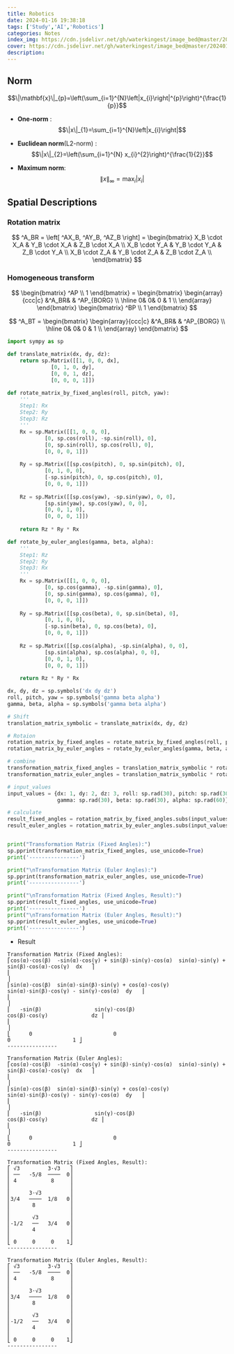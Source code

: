 ```yaml
---
title: Robotics
date: 2024-01-16 19:38:18
tags: ['Study','AI','Robotics']
categories: Notes
index_img: https://cdn.jsdelivr.net/gh/waterkingest/image_bed@master/20240116/image.2ra9d5bs4q40.webp
cover: https://cdn.jsdelivr.net/gh/waterkingest/image_bed@master/20240116/image.2ra9d5bs4q40.webp
description:
---
```

## **Norm**  
$$\|\mathbf{x}\|_{p}=\left(\sum_{i=1}^{N}\left|x_{i}\right|^{p}\right)^{\frac{1}{p}}$$  

+ **One-norm**  :  
$$\|x\|_{1}=\sum_{i=1}^{N}\left|x_{i}\right|$$  

+ **Euclidean norm**(L2-norm) :  
$$\|x\|_{2}=\left(\sum_{i=1}^{N} x_{i}^{2}\right)^{\frac{1}{2}}$$

+ **Maximum norm**:
$$\|x\|_{∞}=\max _{i}\left|x_{i}\right|$$

## Spatial Descriptions  

### Rotation matrix

$$
^A_BR = \left[ ^AX_B, ^AY_B, ^AZ_B \right] = 
\begin{bmatrix}
X_B \cdot X_A & Y_B \cdot X_A & Z_B \cdot X_A \\
X_B \cdot Y_A & Y_B \cdot Y_A & Z_B \cdot Y_A \\
X_B \cdot Z_A & Y_B \cdot Z_A & Z_B \cdot Z_A \\
\end{bmatrix}
$$

### Homogeneous transform

$$  
\begin{bmatrix} 
^AP \\
1 
\end{bmatrix} = \begin{bmatrix}
    \begin{array}{ccc|c}
        &^A_BR&  & ^AP_{BORG} \\
        \hline
        0& 0& 0 & 1 \\
    \end{array}
\end{bmatrix}
\begin{bmatrix} 
^BP \\
1 
\end{bmatrix}
$$  

$$
^A_BT = \begin{bmatrix}
    \begin{array}{ccc|c}
        &^A_BR&  & ^AP_{BORG} \\
        \hline
        0& 0& 0 & 1 \\
    \end{array}
\end{bmatrix}
$$

```python
import sympy as sp

def translate_matrix(dx, dy, dz):
    return sp.Matrix([[1, 0, 0, dx],
              [0, 1, 0, dy],
              [0, 0, 1, dz],
              [0, 0, 0, 1]])

def rotate_matrix_by_fixed_angles(roll, pitch, yaw):
    '''
    Step1: Rx
    Step2: Ry
    Step3: Rz
    '''
    Rx = sp.Matrix([[1, 0, 0, 0],
            [0, sp.cos(roll), -sp.sin(roll), 0],
            [0, sp.sin(roll), sp.cos(roll), 0],
            [0, 0, 0, 1]])
    
    Ry = sp.Matrix([[sp.cos(pitch), 0, sp.sin(pitch), 0],
            [0, 1, 0, 0],
            [-sp.sin(pitch), 0, sp.cos(pitch), 0],
            [0, 0, 0, 1]])
    
    Rz = sp.Matrix([[sp.cos(yaw), -sp.sin(yaw), 0, 0],
            [sp.sin(yaw), sp.cos(yaw), 0, 0],
            [0, 0, 1, 0],
            [0, 0, 0, 1]])
    
    return Rz * Ry * Rx

def rotate_by_euler_angles(gamma, beta, alpha):
    '''
    Step1: Rz
    Step2: Ry
    Step3: Rx
    '''
    Rx = sp.Matrix([[1, 0, 0, 0],
            [0, sp.cos(gamma), -sp.sin(gamma), 0],
            [0, sp.sin(gamma), sp.cos(gamma), 0],
            [0, 0, 0, 1]])
    
    Ry = sp.Matrix([[sp.cos(beta), 0, sp.sin(beta), 0],
            [0, 1, 0, 0],
            [-sp.sin(beta), 0, sp.cos(beta), 0],
            [0, 0, 0, 1]])
    
    Rz = sp.Matrix([[sp.cos(alpha), -sp.sin(alpha), 0, 0],
            [sp.sin(alpha), sp.cos(alpha), 0, 0],
            [0, 0, 1, 0],
            [0, 0, 0, 1]])
    
    return Rz * Ry * Rx

dx, dy, dz = sp.symbols('dx dy dz')
roll, pitch, yaw = sp.symbols('gamma beta alpha')
gamma, beta, alpha = sp.symbols('gamma beta alpha')

# Shift
translation_matrix_symbolic = translate_matrix(dx, dy, dz)

# Rotaion
rotation_matrix_by_fixed_angles = rotate_matrix_by_fixed_angles(roll, pitch, yaw)
rotation_matrix_by_euler_angles = rotate_by_euler_angles(gamma, beta, alpha)

# combine
transformation_matrix_fixed_angles = translation_matrix_symbolic * rotation_matrix_by_fixed_angles
transformation_matrix_euler_angles = translation_matrix_symbolic * rotation_matrix_by_euler_angles

# input_values
input_values = {dx: 1, dy: 2, dz: 3, roll: sp.rad(30), pitch: sp.rad(30), yaw: sp.rad(60),\
                gamma: sp.rad(30), beta: sp.rad(30), alpha: sp.rad(60)}

# calculate
result_fixed_angles = rotation_matrix_by_fixed_angles.subs(input_values)
result_euler_angles = rotation_matrix_by_euler_angles.subs(input_values)


print("Transformation Matrix (Fixed Angles):")
sp.pprint(transformation_matrix_fixed_angles, use_unicode=True)
print('----------------')

print("\nTransformation Matrix (Euler Angles):")
sp.pprint(transformation_matrix_euler_angles, use_unicode=True)
print('----------------')

print("\nTransformation Matrix (Fixed Angles, Result):")
sp.pprint(result_fixed_angles, use_unicode=True)
print('----------------')
print("\nTransformation Matrix (Euler Angles, Result):")
sp.pprint(result_euler_angles, use_unicode=True)
print('----------------')
```
+ Result

```
Transformation Matrix (Fixed Angles):
⎡cos(α)⋅cos(β)  -sin(α)⋅cos(γ) + sin(β)⋅sin(γ)⋅cos(α)  sin(α)⋅sin(γ) + sin(β)⋅cos(α)⋅cos(γ)  dx   ⎤
⎢                                                                                              ⎥
⎢sin(α)⋅cos(β)  sin(α)⋅sin(β)⋅sin(γ) + cos(α)⋅cos(γ)   sin(α)⋅sin(β)⋅cos(γ) - sin(γ)⋅cos(α)  dy   ⎥
⎢                                                                                              ⎥
⎢   -sin(β)                 sin(γ)⋅cos(β)                         cos(β)⋅cos(γ)              dz ⎥
⎢                                                                                              ⎥
⎣      0                          0                                     0                    1 ⎦
----------------

Transformation Matrix (Euler Angles):
⎡cos(α)⋅cos(β)  -sin(α)⋅cos(γ) + sin(β)⋅sin(γ)⋅cos(α)  sin(α)⋅sin(γ) + sin(β)⋅cos(α)⋅cos(γ)  dx   ⎤
⎢                                                                                              ⎥
⎢sin(α)⋅cos(β)  sin(α)⋅sin(β)⋅sin(γ) + cos(α)⋅cos(γ)   sin(α)⋅sin(β)⋅cos(γ) - sin(γ)⋅cos(α)  dy   ⎥
⎢                                                                                              ⎥
⎢   -sin(β)                 sin(γ)⋅cos(β)                         cos(β)⋅cos(γ)              dz ⎥
⎢                                                                                              ⎥
⎣      0                          0                                     0                    1 ⎦
----------------

Transformation Matrix (Fixed Angles, Result):
⎡ √3         3⋅√3   ⎤
⎢ ──   -5/8  ────  0⎥
⎢ 4           8     ⎥
⎢                   ⎥
⎢      3⋅√3         ⎥
⎢3/4   ────  1/8   0⎥
⎢       8           ⎥
⎢                   ⎥
⎢       √3          ⎥
⎢-1/2   ──   3/4   0⎥
⎢       4           ⎥
⎢                   ⎥
⎣ 0     0     0    1⎦
----------------

Transformation Matrix (Euler Angles, Result):
⎡ √3         3⋅√3   ⎤
⎢ ──   -5/8  ────  0⎥
⎢ 4           8     ⎥
⎢                   ⎥
⎢      3⋅√3         ⎥
⎢3/4   ────  1/8   0⎥
⎢       8           ⎥
⎢                   ⎥
⎢       √3          ⎥
⎢-1/2   ──   3/4   0⎥
⎢       4           ⎥
⎢                   ⎥
⎣ 0     0     0    1⎦
----------------
```